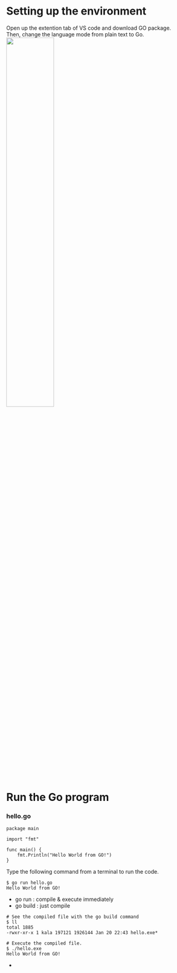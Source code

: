 # Setting up the environment
Open up the extention tab of VS code and download GO package.  
Then, change the language mode from plain text to Go.  
<img src="https://user-images.githubusercontent.com/48580911/162607649-8c9baf8b-b863-4605-9af1-08c369fb8d06.jpg" width=50% height=50%>

# Run the Go program
### hello.go
```
package main

import "fmt"

func main() {
	fmt.Println("Hello World from GO!")
}
```
Type the following command from a terminal to run the code.
```
$ go run hello.go
Hello World from GO!
```

- go run : compile & execute immediately
- go build : just compile
```
# See the compiled file with the go build command
$ ll
total 1885
-rwxr-xr-x 1 kala 197121 1926144 Jan 20 22:43 hello.exe*

# Execute the compiled file.
$ ./hello.exe 
Hello World from GO!
```
- 
